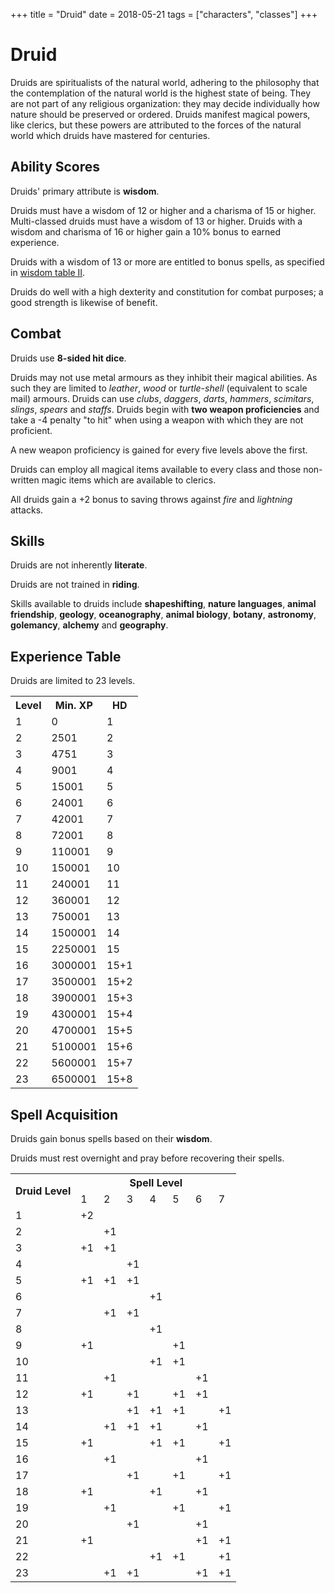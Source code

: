 +++
title = "Druid"
date = 2018-05-21
tags = ["characters", "classes"]
+++

# Druid

Druids are spiritualists of the natural world, adhering to the philosophy that the contemplation of the natural world is the highest state of being.
They are not part of any religious organization: they may decide individually how nature should be preserved or ordered.
Druids manifest magical powers, like clerics, but these powers are attributed to the forces of the natural world which druids have mastered for centuries.

## Ability Scores

Druids' primary attribute is **wisdom**.

Druids must have a wisdom of 12 or higher and a charisma of 15 or higher.
Multi-classed druids must have a wisdom of 13 or higher.
Druids with a wisdom and charisma of 16 or higher gain a 10% bonus to earned experience.

Druids with a wisdom of 13 or more are entitled to bonus spells, as specified in [wisdom table II](./wiki/characters/ability-scores).

Druids do well with a high dexterity and constitution for combat purposes; a good strength is likewise of benefit.

## Combat

Druids use **8-sided hit dice**.

Druids may not use metal armours as they inhibit their magical abilities.
As such they are limited to *leather*, *wood* or *turtle-shell* (equivalent to scale mail) armours.
Druids can use *clubs*, *daggers*, *darts*, *hammers*, *scimitars*, *slings*, *spears* and *staffs*.
Druids begin with **two weapon proficiencies** and take a -4 penalty "to hit" when using a weapon with which they are not proficient.

A new weapon proficiency is gained for every five levels above the first.

Druids can employ all magical items available to every class and those non-written magic items which are available to clerics.

All druids gain a +2 bonus to saving throws against *fire* and *lightning* attacks.


## Skills

Druids are not inherently **literate**.

Druids are not trained in **riding**.

Skills available to druids include **shapeshifting**, **nature languages**, **animal friendship**, **geology**, **oceanography**, **animal biology**, **botany**, **astronomy**, **golemancy**, **alchemy** and **geography**.

## Experience Table

Druids are limited to 23 levels.

<table>
<tr><th>Level</th><th>Min. XP</th><th>HD</th></tr>
<tr><td>1</td><td>0</td><td>1</td></tr>
<tr><td>2</td><td>2501</td><td>2</td></tr>
<tr><td>3</td><td>4751</td><td>3</td></tr>
<tr><td>4</td><td>9001</td><td>4</td></tr>
<tr><td>5</td><td>15001</td><td>5</td></tr>
<tr><td>6</td><td>24001</td><td>6</td></tr>
<tr><td>7</td><td>42001</td><td>7</td></tr>
<tr><td>8</td><td>72001</td><td>8</td></tr>
<tr><td>9</td><td>110001</td><td>9</td></tr>
<tr><td>10</td><td>150001</td><td>10</td></tr>
<tr><td>11</td><td>240001</td><td>11</td></tr>
<tr><td>12</td><td>360001</td><td>12</td></tr>
<tr><td>13</td><td>750001</td><td>13</td></tr>
<tr><td>14</td><td>1500001</td><td>14</td></tr>
<tr><td>15</td><td>2250001</td><td>15</td></tr>
<tr><td>16</td><td>3000001</td><td>15+1</td></tr>
<tr><td>17</td><td>3500001</td><td>15+2</td></tr>
<tr><td>18</td><td>3900001</td><td>15+3</td></tr>
<tr><td>19</td><td>4300001</td><td>15+4</td></tr>
<tr><td>20</td><td>4700001</td><td>15+5</td></tr>
<tr><td>21</td><td>5100001</td><td>15+6</td></tr>
<tr><td>22</td><td>5600001</td><td>15+7</td></tr>
<tr><td>23</td><td>6500001</td><td>15+8</td></tr>
</table>

## Spell Acquisition

Druids gain bonus spells based on their **wisdom**.

Druids must rest overnight and pray before recovering their spells.

<table>
  <tr> <th rowspan="2">Druid Level</th> <th colspan="7">Spell Level</th> </tr>
  <tr> <td>1</td> <td>2</td> <td>3</td> <td>4</td> <td>5</td> <td>6</td> <td>7</td> </tr>
  <tr> <td>1</td> <td>+2</td> <td></td> <td></td> <td></td> <td></td> <td></td> <td></td> </tr>
  <tr> <td>2</td> <td></td> <td>+1</td> <td></td> <td></td> <td></td> <td></td> <td></td> </tr>
  <tr> <td>3</td> <td>+1</td> <td>+1</td> <td></td> <td></td> <td></td> <td></td> <td></td> </tr>
  <tr> <td>4</td> <td></td> <td></td> <td>+1</td> <td></td> <td></td> <td></td> <td></td> </tr>
  <tr> <td>5</td> <td>+1</td> <td>+1</td> <td>+1</td> <td></td> <td></td> <td></td> <td></td> </tr>
  <tr> <td>6</td> <td></td> <td></td> <td></td> <td>+1</td> <td></td> <td></td> <td></td> </tr>
  <tr> <td>7</td> <td></td> <td>+1</td> <td>+1</td> <td></td> <td></td> <td></td> <td></td> </tr>
  <tr> <td>8</td> <td></td> <td></td> <td></td> <td>+1</td> <td></td> <td></td> <td></td> </tr>
  <tr> <td>9</td> <td>+1</td> <td></td> <td></td> <td></td> <td>+1</td> <td></td> <td></td> </tr>
  <tr> <td>10</td> <td></td> <td></td> <td></td> <td>+1</td> <td>+1</td> <td></td> <td></td> </tr>
  <tr> <td>11</td> <td></td> <td>+1</td> <td></td> <td></td> <td></td> <td>+1</td> <td></td> </tr>
  <tr> <td>12</td> <td>+1</td> <td></td> <td>+1</td> <td></td> <td>+1</td> <td>+1</td> <td></td> </tr>
  <tr> <td>13</td> <td></td> <td></td> <td>+1</td> <td>+1</td> <td>+1</td> <td></td> <td>+1</td> </tr>
  <tr> <td>14</td> <td></td> <td>+1</td> <td>+1</td> <td>+1</td> <td></td> <td>+1</td> <td></td> </tr>
  <tr> <td>15</td> <td>+1</td> <td></td> <td></td> <td>+1</td> <td>+1</td> <td></td> <td>+1</td> </tr>
  <tr> <td>16</td> <td></td> <td>+1</td> <td></td> <td></td> <td></td> <td>+1</td> <td></td> </tr>
  <tr> <td>17</td> <td></td> <td></td> <td>+1</td> <td></td> <td>+1</td> <td></td> <td>+1</td> </tr>
  <tr> <td>18</td> <td>+1</td> <td></td> <td></td> <td>+1</td> <td></td> <td>+1</td> <td></td> </tr>
  <tr> <td>19</td> <td></td> <td>+1</td> <td></td> <td></td> <td>+1</td> <td></td> <td>+1</td> </tr>
  <tr> <td>20</td> <td></td> <td></td> <td>+1</td> <td></td> <td></td> <td>+1</td> <td></td> </tr>
  <tr> <td>21</td> <td>+1</td> <td></td> <td></td> <td></td> <td></td> <td>+1</td> <td>+1</td> </tr>
  <tr> <td>22</td> <td></td> <td></td> <td></td> <td>+1</td> <td>+1</td> <td></td> <td>+1</td> </tr>
  <tr> <td>23</td> <td></td> <td>+1</td> <td>+1</td> <td></td> <td></td> <td>+1</td> <td>+1</td> </tr>
</table>

